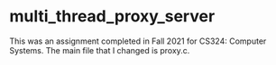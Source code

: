 # multi_thread_proxy_server
This was an assignment completed in Fall 2021 for CS324: Computer Systems. The main file that I changed is proxy.c.
